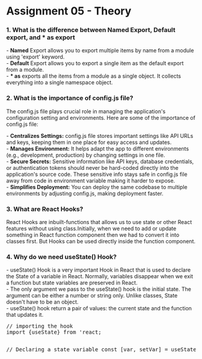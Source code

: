 # Assignment 05 - Theory

<h3>1. What is the difference between <strong>Named</strong> Export, <strong>Default</strong> export, and <strong>* as</strong> export</h3>
<p>
- <strong>Named</strong> Export allows you to export multiple items by name from a module using 'export' keyword.<br/>
- <strong>Default</strong> Export allows you to export a single item as the default export from a module.<br/>
- <strong>* as</strong> exports all the items from a module as a single object. It collects everything into a single namespace object.
</p>

<h3>2. What is the importance of config.js file?</h3>
<p>The config.js file plays crucial role in managing the application's configuration setting and environments. Here are some of the importance of config.js file:</p>
- <strong>Centralizes Settings:</strong> config.js file stores important settings like API URLs and keys, keeping them in one place for easy access and updates.<br/>
- <strong>Manages Environment:</strong> It helps adapt the app to different environments (e.g., development, production) by changing settings in one file.<br/>
- <strong>Secure Secrets:</strong> Sensitive information like API keys, database credentials, or authentication tokens should never be hard-coded directly into the application's source code. These sensitive info stays safe in config.js file away from code in environment variable making it harder to expose.<br/>
- <strong>Simplifies Deployment:</strong> You can deploy the same codebase to multiple environments by adjusting config.js, making deployment faster.<br/>

<h3>3. What are React Hooks?</h3>
<p>React Hooks are inbuilt-functions that allows us to use state or other React features without using class.Initially, when we need to add or update something in React function component then we had to convert it into classes first. But Hooks can be used directly inside the function component.</p>

<h3>4. Why do we need <strong>useState()</strong> Hook?</h3>
<p>- useState() Hook is a very important Hook in React that is used to declare the State of a variable in React. Normally, variables disappear when we exit a function but state variables are preserved in React.<br/>
- The only argument we pass to the useState() hook is the initial state. The argument can be either a number or string only. Unlike classes, State doesn't have to be an object.<br/>
- useState() hook return a pair of values: the current state and the function that updates it.</p>
<pre>
// importing the hook
import {useState} from 'react;

// Declaring a state variable
const [var, setVar] = useState();
</pre>
